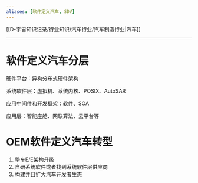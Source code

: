 ```yaml
---
aliases: [软件定义汽车, SDV]
---
```


[[D-宇宙知识记录/行业知识/汽车行业/汽车制造行业|汽车]] 

---
# 软件定义汽车分层

硬件平台：异构分布式硬件架构

系统软件层：虚拟机、系统内核、POSIX、AutoSAR

应用中间件和开发框架：软件、SOA

应用层：智能座舱、网联算法、云平台等

# OEM软件定义汽车转型

1. 整车E/E架构升级
2. 自研系统软件或者找到系统软件层供应商
3. 构建并且扩大汽车开发者生态